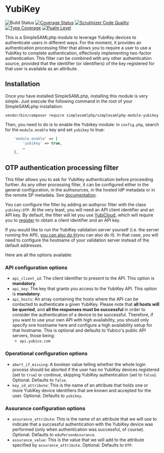 # YubiKey

![Build Status](https://github.com/simplesamlphp/simplesamlphp-module-yubikey/workflows/CI/badge.svg?branch=master)
[![Coverage Status](https://codecov.io/gh/simplesamlphp/simplesamlphp-module-yubikey/branch/master/graph/badge.svg)](https://codecov.io/gh/simplesamlphp/simplesamlphp-module-yubikey)
[![Scrutinizer Code Quality](https://scrutinizer-ci.com/g/simplesamlphp/simplesamlphp-module-yubikey/badges/quality-score.png?b=master)](https://scrutinizer-ci.com/g/simplesamlphp/simplesamlphp-module-yubikey/?branch=master)
[![Type Coverage](https://shepherd.dev/github/simplesamlphp/simplesamlphp-module-yubikey/coverage.svg)](https://shepherd.dev/github/simplesamlphp/simplesamlphp-module-yubikey)
[![Psalm Level](https://shepherd.dev/github/simplesamlphp/simplesamlphp-module-yubikey/level.svg)](https://shepherd.dev/github/simplesamlphp/simplesamlphp-module-yubikey)

This is a SimpleSAMLphp module to leverage YubiKey devices to authenticate
users in different ways. For the moment, it provides an authentication
processing filter that allows you to require a user to use a YubiKey to
complete authentication, effectively implementing two-factor authentication.
This filter can be combined with any other authentication source, provided
that the identifier (or identifiers) of the key registered for that user is
available as an attribute.

## Installation

Once you have installed SimpleSAMLphp, installing this module is very simple.
Just execute the following command in the root of your SimpleSAMLphp
installation:

```shell
vendor/bin/composer require simplesamlphp/simplesamlphp-module-yubikey
```

Then, you need to do is to enable the Yubikey module: in
 `config.php`, search for the `module.enable` key and set `yubikey` to true:

```php
    'module.enable' => [
        'yubikey' => true,
        …
    ],
```

## OTP authentication processing filter

This filter allows you to ask for YubiKey authentication before proceeding
further. As any other processing filter, it can be configured either in the
general configuration, in the authsources, in the hosted IdP metadata or in
the remote SP metadata. See [documentation](documentation).

[documentation]: https://simplesamlphp.org/docs/stable/simplesamlphp-authproc#section_1

You can configure the filter by adding an authproc filter with the class
`yubikey:OTP`. At the very least, you will need an API client identifier and an
API key. By default, the filter will let you use [YubiCloud](YubiCload), which
will require you to [register](register) to obtain a client identifier and an
API key.

[YubiCloud]: https://www.yubico.com/products/services-software/yubicloud
[register]: https://upgrade.yubico.com/getapikey

If you would like to run the YubiKey validation server yourself (i.e. the
server running the API), [you can also do it](you can also do it). In that
case, you will need to configure the hostname of your validation server
instead of the default addresses.

[you can also do it]: https://developers.yubico.com/Software_Projects/Yubico_OTP/YubiCloud_Validation_Servers

Here are all the options available:

### API configuration options

- `api_client_id`: The client identifier to present to the API.
  This option is **mandatory**.
- `api_key`: The key that grants you access to the YubiKey API.
  This option is **mandatory**.
- `api_hosts`: An array containing the hosts where the API can be contacted to
  authenticate a given YubiKey. Please note that
  **all hosts will be queried**, and **all the responses must be successful**
  in order to consider the authentication of a device to be successful.
  Therefore, if you want to use your own API with high availability, you
  should only specify one hostname here and configure a high availability
  setup for that hostname.
  This is optional and defaults to Yubico's public API servers, those being:
  - `api.yubico.com`

### Operational configuration options

- `abort_if_missing`: A boolean value telling whether the whole login process
  should be aborted if the user has no YubiKey devices registered
  (set to `true`) or continue, skipping YubiKey authentication
  (set to `false`). Optional. Defaults to `false`.
- `key_id_attribute`: This is the name of an attribute that holds one or more
  YubiKey device identifiers that are known and accepted for the user.
  Optional. Defaults to `yubikey`.

### Assurance configuration options

- `assurance_attribute`: This is the name of an attribute that we will use to
  indicate that a successful authentication with the YubiKey device was
  performed (only when authentication was successful, of course).
  Optional. Defaults to `eduPersonAssurance`.
- `assurance_value`: This is the value that we will add to the attribute
  specified by `assurance_attribute`.
  Optional. Defaults to `OTP`.
